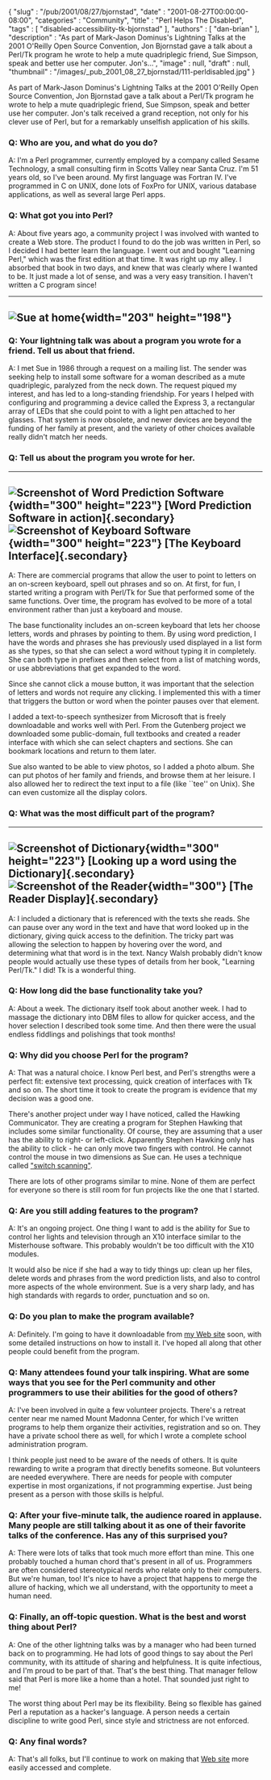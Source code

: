{
   "slug" : "/pub/2001/08/27/bjornstad",
   "date" : "2001-08-27T00:00:00-08:00",
   "categories" : "Community",
   "title" : "Perl Helps The Disabled",
   "tags" : [
      "disabled-accessibility-tk-bjornstad"
   ],
   "authors" : [
      "dan-brian"
   ],
   "description" : "As part of Mark-Jason Dominus's Lightning Talks at the 2001 O'Reilly Open Source Convention, Jon Bjornstad gave a talk about a Perl/Tk program he wrote to help a mute quadriplegic friend, Sue Simpson, speak and better use her computer. Jon's...",
   "image" : null,
   "draft" : null,
   "thumbnail" : "/images/_pub_2001_08_27_bjornstad/111-perldisabled.jpg"
}





As part of Mark-Jason Dominus's Lightning Talks at the 2001 O'Reilly
Open Source Convention, Jon Bjornstad gave a talk about a Perl/Tk
program he wrote to help a mute quadriplegic friend, Sue Simpson, speak
and better use her computer. Jon's talk received a grand reception, not
only for his clever use of Perl, but for a remarkably unselfish
application of his skills.

### Q: Who are you, and what do you do?

A: I'm a Perl programmer, currently employed by a company called Sesame
Technology, a small consulting firm in Scotts Valley near Santa Cruz.
I'm 51 years old, so I've been around. My first language was Fortran IV.
I've programmed in C on UNIX, done lots of FoxPro for UNIX, various
database applications, as well as several large Perl apps.

### Q: What got you into Perl?

A: About five years ago, a community project I was involved with wanted
to create a Web store. The product I found to do the job was written in
Perl, so I decided I had better learn the language. I went out and
bought "Learning Perl," which was the first edition at that time. It was
right up my alley. I absorbed that book in two days, and knew that was
clearly where I wanted to be. It just made a lot of sense, and was a
very easy transition. I haven't written a C program since!

  -------------------------------------------------------------------------------------
  ![Sue at home](/images/_pub_2001_08_27_bjornstad/sue.jpg){width="203" height="198"}
  -------------------------------------------------------------------------------------

### Q: Your lightning talk was about a program you wrote for a friend. Tell us about that friend.

A: I met Sue in 1986 through a request on a mailing list. The sender was
seeking help to install some software for a woman described as a mute
quadriplegic, paralyzed from the neck down. The request piqued my
interest, and has led to a long-standing friendship. For years I helped
with configuring and programming a device called the Express 3, a
rectangular array of LEDs that she could point to with a light pen
attached to her glasses. That system is now obsolete, and newer devices
are beyond the funding of her family at present, and the variety of
other choices available really didn't match her needs.

### Q: Tell us about the program you wrote for her.

  ----------------------------------------------------------------------------------------------------------------------
  ![Screenshot of Word Prediction Software](/images/_pub_2001_08_27_bjornstad/300-words.gif){width="300" height="223"}
  [**Word Prediction Software in action**]{.secondary}
   
  ![Screenshot of Keyboard Software](/images/_pub_2001_08_27_bjornstad/300-key.gif){width="300" height="223"}
  [**The Keyboard Interface**]{.secondary}
  ----------------------------------------------------------------------------------------------------------------------

A: There are commercial programs that allow the user to point to letters
on an on-screen keyboard, spell out phrases and so on. At first, for
fun, I started writing a program with Perl/Tk for Sue that performed
some of the same functions. Over time, the program has evolved to be
more of a total environment rather than just a keyboard and mouse.

The base functionality includes an on-screen keyboard that lets her
choose letters, words and phrases by pointing to them. By using word
prediction, I have the words and phrases she has previously used
displayed in a list form as she types, so that she can select a word
without typing it in completely. She can both type in prefixes and then
select from a list of matching words, or use abbreviations that get
expanded to the word.

Since she cannot click a mouse button, it was important that the
selection of letters and words not require any clicking. I implemented
this with a timer that triggers the button or word when the pointer
pauses over that element.

I added a text-to-speech synthesizer from Microsoft that is freely
downloadable and works well with Perl. From the Gutenberg project we
downloaded some public-domain, full textbooks and created a reader
interface with which she can select chapters and sections. She can
bookmark locations and return to them later.

Sue also wanted to be able to view photos, so I added a photo album. She
can put photos of her family and friends, and browse them at her
leisure. I also allowed her to redirect the text input to a file (like
\`\`tee'' on Unix). She can even customize all the display colors.

### Q: What was the most difficult part of the program?

  ---------------------------------------------------------------------------------------------------------
  ![Screenshot of Dictionary](/images/_pub_2001_08_27_bjornstad/300-define.gif){width="300" height="223"}
  [**Looking up a word using the Dictionary**]{.secondary}
   
  ![Screenshot of the Reader](/images/_pub_2001_08_27_bjornstad/300-alice.gif){width="300"}
  [**The Reader Display**]{.secondary}
  ---------------------------------------------------------------------------------------------------------

A: I included a dictionary that is referenced with the texts she reads.
She can pause over any word in the text and have that word looked up in
the dictionary, giving quick access to the definition. The tricky part
was allowing the selection to happen by hovering over the word, and
determining what that word is in the text. Nancy Walsh probably didn't
know people would actually use these types of details from her book,
"Learning Perl/Tk." I did! Tk is a wonderful thing.

### Q: How long did the base functionality take you?

A: About a week. The dictionary itself took about another week. I had to
massage the dictionary into DBM files to allow for quicker access, and
the hover selection I described took some time. And then there were the
usual endless fiddlings and polishings that took months!

### Q: Why did you choose Perl for the program?

A: That was a natural choice. I know Perl best, and Perl's strengths
were a perfect fit: extensive text processing, quick creation of
interfaces with Tk and so on. The short time it took to create the
program is evidence that my decision was a good one.

There's another project under way I have noticed, called the Hawking
Communicator. They are creating a program for Stephen Hawking that
includes some similar functionality. Of course, they are assuming that a
user has the ability to right- or left-click. Apparently Stephen Hawking
only has the ability to click - he can only move two fingers with
control. He cannot control the mouse in two dimensions as Sue can. He
uses a technique called ["switch
scanning"](http://callcentre.education.ed.ac.uk/sat_interactive/home.htm).

There are lots of other programs similar to mine. None of them are
perfect for everyone so there is still room for fun projects like the
one that I started.

### Q: Are you still adding features to the program?

A: It's an ongoing project. One thing I want to add is the ability for
Sue to control her lights and television through an X10 interface
similar to the Misterhouse software. This probably wouldn't be too
difficult with the X10 modules.

It would also be nice if she had a way to tidy things up: clean up her
files, delete words and phrases from the word prediction lists, and also
to control more aspects of the whole environment. Sue is a very sharp
lady, and has high standards with regards to order, punctuation and so
on.

### Q: Do you plan to make the program available?

A: Definitely. I'm going to have it downloadable from [my Web
site](http://www.icogitate.com/~perl/sue) soon, with some detailed
instructions on how to install it. I've hoped all along that other
people could benefit from the program.

### Q: Many attendees found your talk inspiring. What are some ways that you see for the Perl community and other programmers to use their abilities for the good of others?

A: I've been involved in quite a few volunteer projects. There's a
retreat center near me named Mount Madonna Center, for which I've
written programs to help them organize their activities, registration
and so on. They have a private school there as well, for which I wrote a
complete school administration program.

I think people just need to be aware of the needs of others. It is quite
rewarding to write a program that directly benefits someone. But
volunteers are needed everywhere. There are needs for people with
computer expertise in most organizations, if not programming expertise.
Just being present as a person with those skills is helpful.

### Q: After your five-minute talk, the audience roared in applause. Many people are still talking about it as one of their favorite talks of the conference. Has any of this surprised you?

A: There were lots of talks that took much more effort than mine. This
one probably touched a human chord that's present in all of us.
Programmers are often considered stereotypical nerds who relate only to
their computers. But we're human, too! It's nice to have a project that
happens to merge the allure of hacking, which we all understand, with
the opportunity to meet a human need.

### Q: Finally, an off-topic question. What is the best and worst thing about Perl?

A: One of the other lightning talks was by a manager who had been turned
back on to programming. He had lots of good things to say about the Perl
community, with its attitude of sharing and helpfulness. It is quite
infectious, and I'm proud to be part of that. That's the best thing.
That manager fellow said that Perl is more like a home than a hotel.
That sounded just right to me!

The worst thing about Perl may be its flexibility. Being so flexible has
gained Perl a reputation as a hacker's language. A person needs a
certain discipline to write good Perl, since style and strictness are
not enforced.

### Q: Any final words?

A: That's all folks, but I'll continue to work on making that [Web
site](http://www.icogitate.com/~perl/sue) more easily accessed and
complete.


